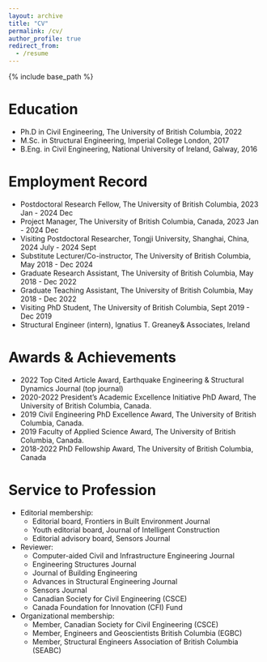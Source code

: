 ```yaml
---
layout: archive
title: "CV"
permalink: /cv/
author_profile: true
redirect_from:
  - /resume
---
```


{% include base_path %}

Education
======
* Ph.D in Civil Engineering, The University of British Columbia, 2022
* M.Sc. in Structural Engineering, Imperial College London, 2017
* B.Eng. in Civil Engineering, National University of Ireland, Galway, 2016

Employment Record
======
* Postdoctoral Research Fellow, The University of British Columbia, 2023 Jan - 2024 Dec
* Project Manager, The University of British Columbia, Canada, 2023 Jan - 2024 Dec
* Visiting Postdoctoral Researcher, Tongji University, Shanghai, China, 2024 July - 2024 Sept
* Substitute Lecturer/Co-instructor, The University of British Columbia, May 2018 - Dec 2024
* Graduate Research Assistant, The University of British Columbia, May 2018 - Dec 2022
* Graduate Teaching Assistant, The University of British Columbia, May 2018 - Dec 2022
* Visiting PhD Student, The University of British Columbia, Sept 2019 - Dec 2019
* Structural Engineer (intern), Ignatius T. Greaney& Associates, Ireland
  

Awards & Achievements
======
* 2022	Top Cited Article Award, Earthquake Engineering & Structural Dynamics Journal (top journal)
* 2020-2022   	President’s Academic Excellence Initiative PhD Award, The University of British Columbia, Canada.
* 2019	Civil Engineering PhD Excellence Award, The University of British Columbia, Canada.
* 2019	Faculty of Applied Science Award, The University of British Columbia, Canada.
* 2018-2022  	PhD Fellowship Award, The University of British Columbia, Canada

Service to Profession
======
* Editorial membership:
  * Editorial board, Frontiers in Built Environment Journal
  * Youth editorial board, Journal of Intelligent Construction
  * Editorial advisory board, Sensors Journal 
* Reviewer:
  * Computer-aided Civil and Infrastructure Engineering Journal
  * Engineering Structures Journal
  * Journal of Building Engineering
  * Advances in Structural Engineering Journal
  * Sensors Journal
  * Canadian Society for Civil Engineering (CSCE)
  * Canada Foundation for Innovation (CFI) Fund
* Organizational membership:
  * Member, Canadian Society for Civil Engineering (CSCE)
  * Member, Engineers and Geoscientists British Columbia (EGBC)
  * Member, Structural Engineers Association of British Columbia (SEABC)

